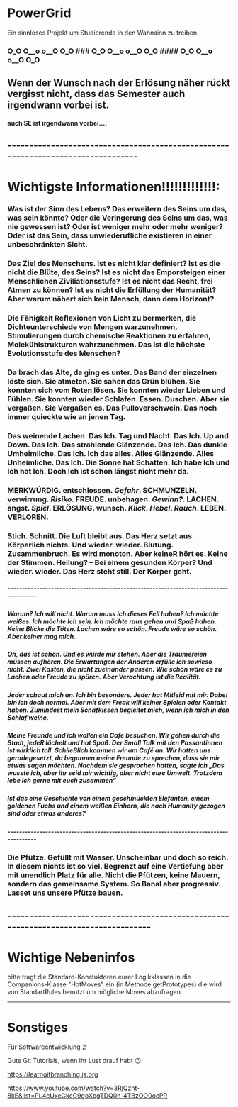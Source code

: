 # PowerGrid
Ein sinnloses Projekt um Studierende in den Wahnsinn zu treiben.

### O_O O__o o__O O_O ### O_O O__o o__O O_O #### O_O O__o o__O O_O

## Wenn der Wunsch nach der Erlösung näher rückt vergisst nicht, dass das Semester auch irgendwann vorbei ist.
#### auch SE ist irgendwann vorbei....

## ---------------------------------------------------------------------------------
# Wichtigste Informationen!!!!!!!!!!!!!:

### Was ist der Sinn des Lebens? Das erweitern des Seins um das, was sein könnte? Oder die Veringerung des Seins um das, was nie gewessen ist? Oder ist weniger mehr oder mehr weniger? Oder ist das Sein, dass unwiederufliche existieren in einer unbeschränkten Sicht.

### Das Ziel des Menschens. Ist es nicht klar definiert? Ist es die nicht die Blüte, des Seins? Ist es nicht das Emporsteigen einer Menschlichen Ziviliationsstufe? Ist es nicht das Recht, frei Atmen zu können? Ist es nicht die Erfüllung der Humanität? Aber warum nähert sich kein Mensch, dann dem Horizont? 

### Die Fähigkeit Reflexionen von Licht zu bermerken, die Dichteunterschiede von Mengen warzunehmen, Stimulierungen durch chemische Reaktionen zu erfahren, Molekühlstrukturen wahrzunehmen. Das ist die höchste Evolutionsstufe des Menschen?

### Da brach das Alte, da ging es unter. Das Band der einzelnen löste sich. Sie atmeten. Sie sahen das Grün blühen. Sie konnten sich vom Roten lösen. Sie konnten wieder Lieben und Fühlen. Sie konnten wieder Schlafen. Essen. Duschen. Aber sie vergaßen. Sie Vergaßen es. Das Pulloverschwein. Das noch immer quieckte wie an jenen Tag.

### Das weinende Lachen. Das Ich. Tag und Nacht. Das Ich. Up and Down. Das Ich. Das strahlende Glänzende. Das Ich. Das dunkle Umheimliche. Das Ich. Ich das alles. Alles Glänzende. Alles Unheimliche. Das Ich. Die Sonne hat Schatten. Ich habe Ich und Ich hat Ich. Doch Ich ist schon längst nicht mehr da.

### MERKWÜRDIG. entschlossen. *Gefahr*. SCHMUNZELN. verwirrung. *Risiko*. FREUDE. unbehagen. *Gewinn?*. LACHEN. angst. *Spiel*. ERLÖSUNG. wunsch. *Klick*. *Hebel*. *Rauch*.  LEBEN. VERLOREN. 

### Stich. Schnitt. Die Luft bleibt aus. Das Herz setzt aus. Körperlich nichts. Und wieder. wieder. Blutung. Zusammenbruch. Es wird monoton. Aber keineR hört es. Keine der Stimmen. Heilung? – Bei einem gesunden Körper? Und wieder. wieder. Das Herz steht still. Der Körper geht.

##### --------------------------------------------------------------------------------------
##### Warum? Ich will nicht. Warum muss ich dieses Fell haben? Ich möchte weißes. Ich möchte Ich sein. Ich möchte raus gehen und Spaß haben. Keine Blicke die Töten. Lachen wäre so schön. Freude wäre so schön. Aber keiner mag mich.

##### Oh, das ist schön. Und es würde mir stehen. Aber die Träumereien müssen aufhören. Die Erwartungen der Anderen erfülle ich sowieso nicht. Zwei Kasten, die nicht zueinander passen. Wie schön wäre es zu Lachen oder Freude zu spüren. Aber Verachtung ist die Realität.
     
##### Jeder schaut mich an. Ich bin besonders. Jeder hat Mitleid mit mir. Dabei bin ich doch normal. Aber mit dem Freak will keiner Spielen oder Kontakt haben. Zumindest mein Schafkissen begleitet mich, wenn ich mich in den Schlaf weine.

##### Meine Freunde und ich wollen ein Café besuchen. Wir gehen durch die Stadt, jedeR lächelt und hat Spaß. Der Small Talk mit den Passantinnen ist wirklich toll. Schließlich kommen wir am Café an. Wir hatten uns geradegesetzt, da begannen meine Freunde zu sprechen, dass sie mir etwas sagen möchten. Nachdem sie gesprochen hatten, sagte ich „Das wusste ich, aber ihr seid mir wichtig, aber nicht eure Umwelt. Trotzdem lebe ich gerne mit euch zusammen“ 

##### Ist das eine Geschichte von einem geschmückten Elefanten, einem goldenen Fuchs und einem weißen Einhorn, die nach Humanity gezogen sind oder etwas anderes?

##### --------------------------------------------------------------------------------------

### Die Pfütze. Gefüllt mit Wasser. Unscheinbar und doch so reich. In diesem nichts ist so viel. Begrenzt auf eine Vertiefung aber mit unendlich Platz für alle. Nicht die Pfützen, keine Mauern, sondern das gemeinsame System. So Banal aber progressiv. Lasset uns unsere Pfütze bauen.  

## ------------------------------------------------------------------------------------
# Wichtige Nebeninfos
bitte tragt die Standard-Konstuktoren eurer Logikklassen in die Companions-Klasse "HotMoves" ein (in Methode getPrototypes)
die wird von StandartRules benutzt um mögliche Moves abzufragen


------------------------------------------------------------------------------
# Sonstiges
Für Softwareentwicklung 2

Gute Git Tutorials, wenn ihr Lust drauf habt 😉:

https://learngitbranching.js.org

https://www.youtube.com/watch?v=3RjQznt-8kE&list=PL4cUxeGkcC9goXbgTDQ0n_4TBzOO0ocPR
